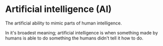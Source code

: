 # Artificial intelligence (AI)

The artificial ability to mimic parts of human intelligence.

In it's broadest meaning; artificial intelligence is when something made by humans is able to do something the humans didn't tell it how to do.
